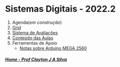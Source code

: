 # Sistemas Digitais - 2022.2

1. Agenda(*em construção*)
2. [Grid](sisdig_aulas/Grid_SisDig.md)
3. [Sistema de Avaliações](/./avaliacoes.md)
4. [Conteúdo das Aulas](sisdig_aulas.md)
5. Ferramentas de Apoio
    * [Notas sobre Arduíno MEGA 2560](arduino.md)


##### [Home - Prof Clayton J A Silva](/./index.md)

